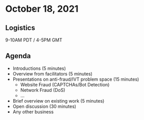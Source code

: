 # October 18, 2021

## Logistics

9-10AM PDT / 4-5PM GMT

## Agenda

* Introductions (5 minutes)
* Overview from facilitators (5 minutes)
* Presentations on anti-fraud/IVT problem space (15 minutes)
  * Website Fraud (CAPTCHAs/Bot Detection) 
  * Network Fraud (DoS)
  * ...
* Brief overview on existing work (5 minutes)
* Open discussion (30 minutes)
* Any other business
